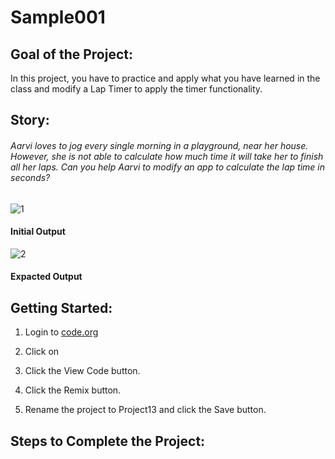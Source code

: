 # Sample001
## Goal of the Project: 
In this project, you have to practice and apply what you have learned in the class and modify a Lap Timer to apply the timer functionality.

## Story:
###### Aarvi loves to jog every single morning in a playground, near her house. However, she is not able to calculate how much time it will take her to finish all her laps. Can you help Aarvi to modify an app to calculate the lap time in seconds? ######
![1](https://user-images.githubusercontent.com/88723126/128876430-2dabf873-420e-47b2-8555-923fb6c1a739.gif)
#### Initial Output	####
![2](https://user-images.githubusercontent.com/88723126/128876459-cc6f14ac-bc9b-43de-a4ca-2e140f6183e7.gif)
#### Expacted Output ####
## Getting Started:
1. Login to [code.org](http://code.org)

2. Click on  

3. Click the View Code button.

4. Click the Remix button.

5. Rename the project to Project13 and click the Save button.
		 
## Steps to Complete the Project:
